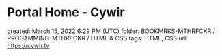 # Portal Home - Cywir

created: March 15, 2022 6:29 PM (UTC)
folder: BOOKMRKS-MTHRFCKR / PROGAMMING-MTHRFCKR / HTML & CSS
tags: HTML, CSS
url: https://cywir.tv